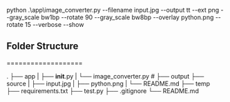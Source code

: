 python .\app\image_converter.py --filename input.jpg --output tt --ext png --gray_scale bw1bp --rotate 90 --gray_scale bw8bp --overlay python.png --rotate 15 --verbose --show
## Folder Structure
===================

.
├── app
|    ├── __init__.py
|    └── image_converter.py   # 
├── output
├── source
|    ├── input.jpg
|    ├── python.png
|    └── README.md
├── temp
├── requirements.txt
├── test.py
├── .gitignore
└── README.md